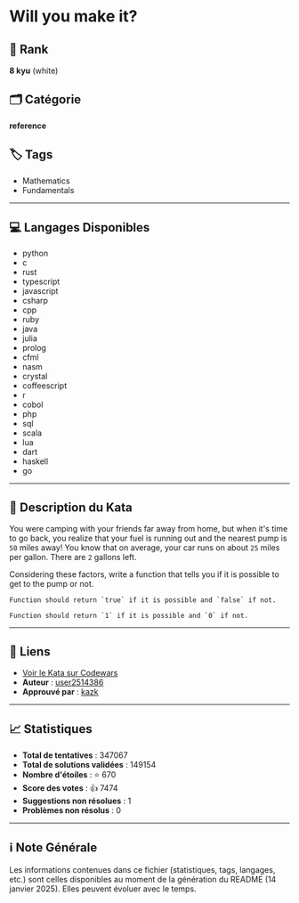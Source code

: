 # Will you make it?

## 🏅 Rank
**8 kyu** (white)

## 🗂️ Catégorie
**reference**

## 🏷️ Tags
- Mathematics
- Fundamentals

---

## 💻 Langages Disponibles
- python
- c
- rust
- typescript
- javascript
- csharp
- cpp
- ruby
- java
- julia
- prolog
- cfml
- nasm
- crystal
- coffeescript
- r
- cobol
- php
- sql
- scala
- lua
- dart
- haskell
- go

---

## 📜 Description du Kata

You were camping with your friends far away from home, but when it's time to go back, you realize that your fuel is running out and the nearest pump is `50` miles away! You know that on average, your car runs on about `25` miles per gallon. There are `2` gallons left. 

Considering these factors, write a function that tells you if it is possible to get to the pump or not.

```if-not:prolog,nasm,cobol
Function should return `true` if it is possible and `false` if not.
```

```if:prolog,nasm,cobol
Function should return `1` if it is possible and `0` if not.
```


---

## 🔗 Liens
- [Voir le Kata sur Codewars](https://www.codewars.com/kata/5861d28f124b35723e00005e)
- **Auteur** : [user2514386](https://www.codewars.com/users/user2514386)
- **Approuvé par** : [kazk](https://www.codewars.com/users/kazk)

---

## 📈 Statistiques
- **Total de tentatives** : 347067
- **Total de solutions validées** : 149154
- **Nombre d'étoiles** : ⭐ 670
- **Score des votes** : 👍 7474
- **Suggestions non résolues** : 1
- **Problèmes non résolus** : 0

---

## ℹ️ Note Générale
Les informations contenues dans ce fichier (statistiques, tags, langages, etc.) sont celles disponibles au moment de la génération du README (14 janvier 2025). Elles peuvent évoluer avec le temps.
